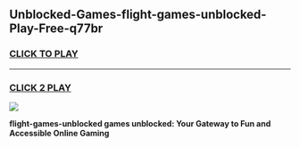 
## Unblocked-Games-flight-games-unblocked-Play-Free-q77br
<h3>
<a href="https://premium76.site?title=flight-games-unblocked&ref=12A">CLICK TO PLAY</a></h3>
<hr>

<h3>
<a href="https://premium76.site?title=flight-games-unblocked&ref=12A">CLICK 2 PLAY</a>
  
</h3>

<a href="https://premium76.site?title=flight-games-unblocked&ref=12A"><img src="https://clearcache.store/games.png"></a>


**flight-games-unblocked games unblocked: Your Gateway to Fun and Accessible Online Gaming**
